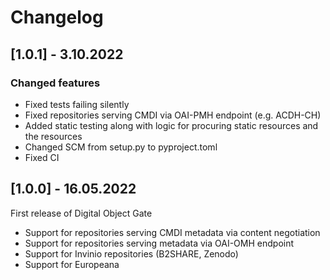 # Changelog

## [1.0.1] - 3.10.2022

### Changed features
- Fixed tests failing silently
- Fixed repositories serving CMDI via OAI-PMH endpoint (e.g. ACDH-CH)
- Added static testing along with logic for procuring static resources and the resources
- Changed SCM from setup.py to pyproject.toml
- Fixed CI

## [1.0.0] - 16.05.2022

First release of Digital Object Gate
- Support for repositories serving CMDI metadata via content negotiation
- Support for repositories serving metadata via OAI-OMH endpoint 
- Support for Invinio repositories (B2SHARE, Zenodo)
- Support for Europeana


